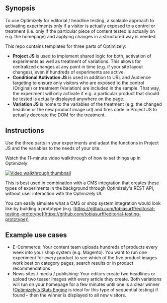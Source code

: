 ## Synopsis

To use Optimizely for editorial / headline testing, a scalable approach to activating experiments only if a visitor is actually exposed to a control or treatment (i.e. only if the particular piece of content tested is actually on e.g. the homepage) and applying changes in a structured way is needed.

This repo contains templates for three parts of Optimizely:

* **Project JS** is used to implement shared logic for both, activation of experiments as well as treatment of variations. This allows for centralized changes at any point in time (e.g. if your site layout changes), even if hundreds of experiments are active.
* **Conditional Activation JS** is used in addition to URL and Audience targeting to ensure only visitors who are exposed to the control (Original) or treatment (Variation) are included in the sample. That way, the experiment will only activate if e.g. a particular product that should be tested is actually displayed anywhere on the page.
* **Variation JS** is home to the variables of the treatment (e.g. the changed headline or the new product image url) and fires code in Project JS to actually decorate the DOM for the treatment.

## Instructions

Use the three parts in your experiments and adapt the functions in Project JS and the variables to the needs of your site.

Watch the 11-minute video walkthrough of how to set things up in Optimizely:

[![Video walkthrough thumbnail](https://embed-ssl.wistia.com/deliveries/59687252aa8315b88edaa5bec0ab3c943054499a.jpg?image_play_button=true&image_play_button_color=0081bae0&image_crop_resized=450x281)](https://fast.wistia.net/embed/iframe/6mflhbjy7x)

This is best used in combination with a CMS integration that creates these types of experiments in the background through Optimizely's REST API, without user interaction with the Optimizely UI.

You can easily simulate what a CMS or shop system integration would look like by building a prototype (e.g. [https://github.com/tobiasurff/editorial-testing-prototype](https://github.com/tobiasurff/editorial-testing-prototype))

## Example use cases

* E-Commerce: Your content team uploads hundreds of products every week into your shop system (e.g. Magento). You want to run one experiment for every product to see which of the five product images work best on category pages, search results or in product recommendations
* News sites / media / publishing: Your editors create two headlines or upload two teaser images with every article they create. Both variations will run on your homepage for a few minutes until one is a clear winner ([Optimizely's Stats Engine](https://www.optimizely.com/statistics) is ideal for this type of sequential testing) if found – then the winner is displayed to all new visitors.
